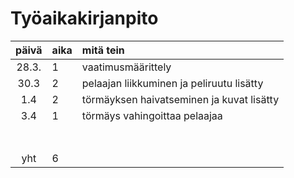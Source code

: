 # Työaikakirjanpito

| päivä | aika | mitä tein  |
| :----:|:-----| :-----|
| 28.3. | 1    | vaatimusmäärittely |
| 30.3  | 2    | pelaajan liikkuminen ja peliruutu lisätty |
| 1.4   | 2    | törmäyksen haivatseminen ja kuvat lisätty |
| 3.4   | 1    | törmäys vahingoittaa pelaajaa |
|       |      | |
|       |      | |
|       |      | |
|       |      | |
|       |      | |
|       |      | |
|       |      | |
| yht   | 6    | | 
